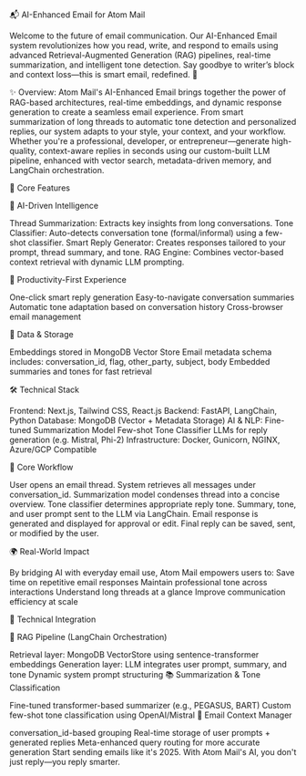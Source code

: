 📬 AI-Enhanced Email for Atom Mail

Welcome to the future of email communication. Our AI-Enhanced Email system revolutionizes how you read, write, and respond to emails using advanced Retrieval-Augmented Generation (RAG) pipelines, real-time summarization, and intelligent tone detection. Say goodbye to writer’s block and context loss—this is smart email, redefined. 🚀




✨ Overview: 
Atom Mail's AI-Enhanced Email brings together the power of RAG-based architectures, real-time embeddings, and dynamic response generation to create a seamless email experience. From smart summarization of long threads to automatic tone detection and personalized replies, our system adapts to your style, your context, and your workflow.
Whether you're a professional, developer, or entrepreneur—generate high-quality, context-aware replies in seconds using our custom-built LLM pipeline, enhanced with vector search, metadata-driven memory, and LangChain orchestration.


🧠 Core Features

🤖 AI-Driven Intelligence

Thread Summarization: Extracts key insights from long conversations.
Tone Classifier: Auto-detects conversation tone (formal/informal) using a few-shot classifier.
Smart Reply Generator: Creates responses tailored to your prompt, thread summary, and tone.
RAG Engine: Combines vector-based context retrieval with dynamic LLM prompting.


💼 Productivity-First Experience

One-click smart reply generation
Easy-to-navigate conversation summaries
Automatic tone adaptation based on conversation history
Cross-browser email management

💾 Data & Storage

Embeddings stored in MongoDB Vector Store
Email metadata schema includes:
conversation_id, flag, other_party, subject, body
Embedded summaries and tones for fast retrieval

🛠 Technical Stack

Frontend: Next.js, Tailwind CSS, React.js
Backend: FastAPI, LangChain, Python
Database: MongoDB (Vector + Metadata Storage)
AI & NLP:
Fine-tuned Summarization Model
Few-shot Tone Classifier
LLMs for reply generation (e.g. Mistral, Phi-2)
Infrastructure: Docker, Gunicorn, NGINX, Azure/GCP Compatible


🔄 Core Workflow


User opens an email thread.
System retrieves all messages under conversation_id.
Summarization model condenses thread into a concise overview.
Tone classifier determines appropriate reply tone.
Summary, tone, and user prompt sent to the LLM via LangChain.
Email response is generated and displayed for approval or edit.
Final reply can be saved, sent, or modified by the user.


🌍 Real-World Impact


By bridging AI with everyday email use, Atom Mail empowers users to:
Save time on repetitive email responses
Maintain professional tone across interactions
Understand long threads at a glance
Improve communication efficiency at scale


🔗 Technical Integration

🧠 RAG Pipeline (LangChain Orchestration)

Retrieval layer: MongoDB VectorStore using sentence-transformer embeddings
Generation layer: LLM integrates user prompt, summary, and tone
Dynamic system prompt structuring
📚 Summarization & Tone Classification

Fine-tuned transformer-based summarizer (e.g., PEGASUS, BART)
Custom few-shot tone classification using OpenAI/Mistral
📨 Email Context Manager

conversation_id-based grouping
Real-time storage of user prompts + generated replies
Meta-enhanced query routing for more accurate generation
Start sending emails like it's 2025.
With Atom Mail's AI, you don't just reply—you reply smarter.

